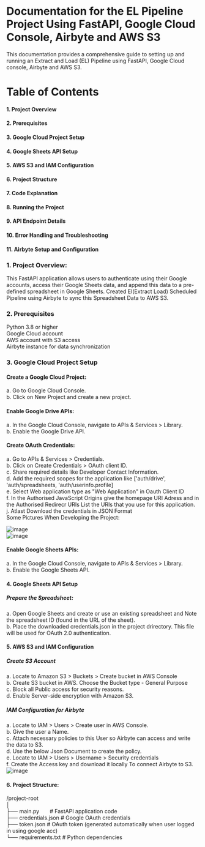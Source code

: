 # Documentation for the EL Pipeline Project Using FastAPI, Google Cloud Console, Airbyte and AWS S3

This documentation provides a comprehensive guide to setting up and running an Extract and Load (EL) Pipeline using FastAPI, Google Cloud console, Airbyte and AWS S3.

# Table of Contents
#### 1. Project Overview
#### 2. Prerequisites
#### 3. Google Cloud Project Setup
#### 4. Google Sheets API Setup
#### 5. AWS S3 and IAM Configuration 
#### 6. Project Structure
#### 7. Code Explanation
#### 8. Running the Project
#### 9. API Endpoint Details
#### 10. Error Handling and Troubleshooting
#### 11. Airbyte Setup and Configuration

### 1. Project Overview:
This FastAPI application allows users to authenticate using their Google accounts, access their Google Sheets data, and append this data to a pre-defined spreadsheet in Google Sheets. Created El(Extract Load) Scheduled Pipeline using Airbyte to sync this Spreadsheet Data to AWS S3.

### 2. Prerequisites
  Python 3.8 or higher<br>
  Google Cloud account<br>
  AWS account with S3 access<br>
  Airbyte instance for data synchronization<br>

### 3. Google Cloud Project Setup
#### Create a Google Cloud Project:
a. Go to Google Cloud Console.<br>
b. Click on New Project and create a new project.<br>

#### Enable Google Drive APIs:
a. In the Google Cloud Console, navigate to APIs & Services > Library.<br>
b. Enable the Google Drive API.<br>

#### Create OAuth Credentials:
a. Go to APIs & Services > Credentials.<br>
b. Click on Create Credentials > OAuth client ID.<br>
c. Share required details like Developer Contact Information.<br>
d. Add the required scopes for the application like ['auth/drive', 'auth/spreadsheets, 'auth/userinfo.profile]<br>
e. Select Web application type as "Web Application" in Oauth Client ID<br>
f. In the Authorised JavaScript Origins give the homepage URI Adress and in the Authorised Redirecr URIs List the URIs that you use for this application.<br>
j. Atlast Download the credentials in JSON Format<br>
Some Pictures When Developing the Project:<br> 

![image](https://github.com/user-attachments/assets/05000e72-1aff-4e5a-8b50-d857074a980c)
<br> 
![image](https://github.com/user-attachments/assets/a386022d-89b7-4c81-b813-54cf913e09fd)

#### Enable Google Sheets APIs:
a. In the Google Cloud Console, navigate to APIs & Services > Library.<br>
b. Enable the Google Sheets API.<br>

####  4. Google Sheets API Setup
##### Prepare the Spreadsheet:
a. Open Google Sheets and create or use an existing spreadsheet and Note the spreadsheet ID (found in the URL of the sheet).<br>
b. Place the downloaded credentials.json in the project drirectory. This file will be used for OAuth 2.0 authentication.<br>

#### 5. AWS S3 and IAM Configuration 
##### Create S3 Account
a. Locate to Amazon S3 > Buckets > Create bucket in AWS Console<br>
b. Create S3 bucket in AWS. Choose the Bucket type - General Purpose<br>
c. Block all Public access for security reasons.<br>
d. Enable Server-side encryption with Amazon S3.<br>

##### IAM Configuration for Airbyte
a. Locate to IAM > Users > Create user in AWS Console.<br>
b. Give the user a Name.<br>
c. Attach necessary policies to this User so Airbyte can access and write the data to S3.<br> 
d. Use the below Json Document to create the policy.<br>
e. Locate to IAM > Users > Username > Security credentials<br>
f. Create the Access key and download it locally To connect Airbyte to S3.<br>
![image](https://github.com/user-attachments/assets/9afda3e9-398b-45ca-b230-5995f23e8f1c)

#### 6. Project Structure:
/project-root<br>
│<br>
├── main.py &nbsp; &nbsp; &nbsp;           # FastAPI application code<br>
├── credentials.json      # Google OAuth credentials<br>
├── token.json            # OAuth token (generated automatically when user logged in using google acc)<br>
└── requirements.txt      # Python dependencies<br>


